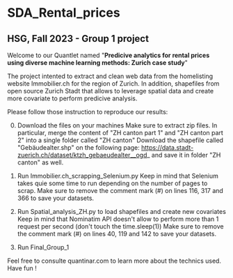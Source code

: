 # SDA_Rental_prices

## HSG, Fall 2023 - Group 1 project

Welcome to our Quantlet named "**Predicive analytics for rental prices using diverse machine learning methods: Zurich case study**"

The project intented to extract and clean web data from the homelisting website Immobilier.ch for the region of Zurich. In addition, shapefiles from open source Zurich Stadt that allows to leverage spatial data and create more covariate to perform predicive analysis.

Please follow those instruction to reproduce our results:

0) Download the files on your machines
   Make sure to extract zip files. In particular, merge the content of "ZH canton part 1" and "ZH canton part 2" into a single folder called "ZH canton"
   Download the shapefile called "Gebäudealter.shp" on the following page: https://data.stadt-zuerich.ch/dataset/ktzh_gebaeudealter__ogd_ and save it in folder "ZH canton" as well.

2) Run Immobilier.ch_scrapping_Selenium.py
   Keep in mind that Selenium takes quie some time to run depending on the number of pages to scrap.
   Make sure to remove the comment mark (#) on lines 116, 317 and 366 to save your datasets.

3) Run Spatial_analysis_ZH.py to load shapefiles and create new covariates
   Keep in mind that Nominatim API doesn't allow to perform more than 1 request per second (don't touch the time.sleep(1))
   Make sure to remove the comment mark (#) on lines 40, 119 and 142 to save your datasets.

4) Run Final_Group_1

Feel free to consulte quantinar.com to learn more about the technics used.
Have fun !
